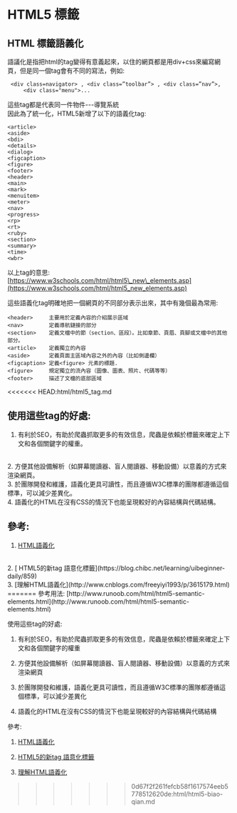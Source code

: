 # HTML5 標籤

## HTML 標籤語義化

語議化是指把html的tag變得有意義起來，以住的網頁都是用div+css來編寫網頁，但是同一個tag會有不同的寫法，例如:

```markup
 <div class=navigator> , <div class=”toolbar”> , <div class=”nav”>,
     <div class="menu">...
```

這些tag都是代表同一件物件---導覽系統   
 因此為了統一化，HTML5新增了以下的語義化tag:

```markup
<article>    
<aside>     
<bdi>    
<details>
<dialog>    
<figcaption>
<figure>    
<footer>    
<header>    
<main>
<mark>    
<menuitem>
<meter>    
<nav>    
<progress>
<rp>
<rt>    
<ruby>
<section>    
<summary>
<time>    
<wbr>
```

以上tag的意思: [https://www.w3schools.com/html/html5\_new\_elements.asp](https://www.w3schools.com/html/html5_new_elements.asp)   
   
 這些語義化tag明確地把一個網頁的不同部分表示出來，其中有幾個最為常用:

```markup
<header>     主要用於定義內容的介紹展示區域
<nav>        定義導航鏈接的部分
<section>    定義文檔中的節（section、區段）。比如章節、頁眉、頁腳或文檔中的其他部分。
<article>    定義獨立的內容
<aside>      定義頁面主區域內容之外的內容（比如側邊欄）
<figcaption> 定義<figure> 元素的標題.
<figure>     規定獨立的流內容（圖像、圖表、照片、代碼等等）
<footer>     描述了文檔的底部區域
```

<<<<<<< HEAD:html/html5_tag.md
## 使用這些tag的好處:
1. 有利於SEO，有助於爬蟲抓取更多的有效信息，爬蟲是依賴於標籤來確定上下文和各個關鍵字的權重。
<br>
2. 方便其他設備解析（如屏幕閱讀器、盲人閱讀器、移動設備）以意義的方式來渲染網頁。
<br>
3. 於團隊開發和維護，語義化更具可讀性，而且遵循W3C標準的團隊都遵循這個標準，可以減少差異化。
<br>
4. 語義化的HTML在沒有CSS的情況下也能呈現較好的內容結構與代碼結構。

## 參考:

1. [HTML語義化](https://segmentfault.com/a/1190000005626375)
<br>
2. [ HTML5的新tag 語意化標籤](https://blog.chibc.net/learning/uibeginner-daily/859)
<br>
3. [理解HTML語義化](http://www.cnblogs.com/freeyiyi1993/p/3615179.html)
=======
參考用法: [http://www.runoob.com/html/html5-semantic-elements.html](http://www.runoob.com/html/html5-semantic-elements.html)

使用這些tag的好處:  
1. 有利於SEO，有助於爬蟲抓取更多的有效信息，爬蟲是依賴於標籤來確定上下文和各個關鍵字的權重 

2. 方便其他設備解析（如屏幕閱讀器、盲人閱讀器、移動設備）以意義的方式來渲染網頁 

3. 於團隊開發和維護，語義化更具可讀性，而且遵循W3C標準的團隊都遵循這個標準，可以減少差異化

 4. 語義化的HTML在沒有CSS的情況下也能呈現較好的內容結構與代碼結構

參考:

 1. [HTML語義化](https://segmentfault.com/a/1190000005626375)

 2. [HTML5的新tag 語意化標籤](https://blog.chibc.net/learning/uibeginner-daily/859) 

3. [理解HTML語義化](http://www.cnblogs.com/freeyiyi1993/p/3615179.html)

>>>>>>> 0d67f2f261fefcb58f1617574eeb5778512620de:html/html5-biao-qian.md
